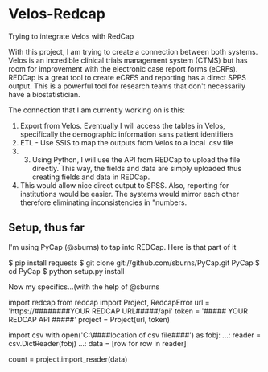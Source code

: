 # Velos-Redcap
Trying to integrate Velos with RedCap

With this project, I am trying to create a connection between both systems. Velos is an incredible clinical trials management system (CTMS) but has room for improvement with the electronic case report forms (eCRFs). REDCap is a great tool to create eCRFS and reporting has a direct SPPS output. This is a powerful tool for research teams that don't necessarily have a biostatistician.

The connection that I am currently working on is this:

1. Export from Velos. Eventually I will access the tables in Velos, specifically the demographic information sans patient identifiers
2. ETL - Use SSIS to map the outputs from Velos to a local .csv file
3. 3. Using Python, I will use the API from REDCap to upload the file directly. This way, the fields and data are simply uploaded thus creating fields and data in REDCap.
4. This would allow nice direct output to SPSS. Also, reporting for institutions would be easier. The systems would mirror each other therefore eliminating inconsistencies in "numbers.


<h2>Setup, thus far</h2>

I'm using PyCap (@sburns) to tap into REDCap. Here is that part of it

$ pip install requests
$ git clone git://github.com/sburns/PyCap.git PyCap
$ cd PyCap
$ python setup.py install

Now my specifics...(with the help of @sburns

import redcap
from redcap import Project, RedcapError
url = 'https://########YOUR REDCAP URL#####/api'
token = '##### YOUR REDCAP API  #####'
project = Project(url, token)

import csv
with open('C:\\####location of csv file####') as fobj:
...:  reader = csv.DictReader(fobj)
...:  data = [row for row in reader]

count = project.import_reader(data)


